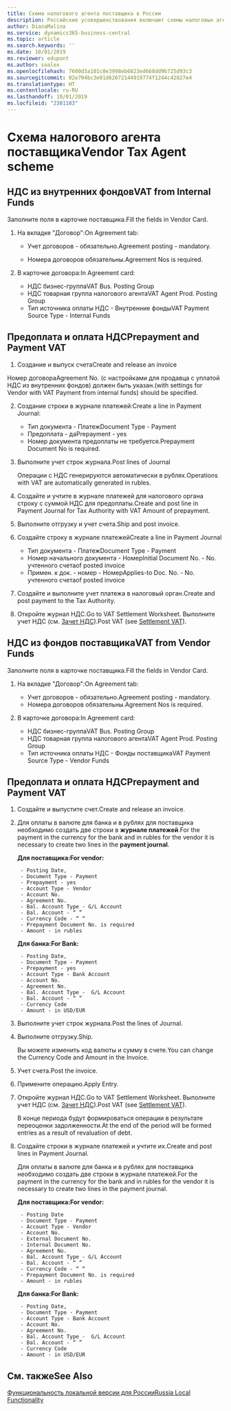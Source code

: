 ```yaml
---
title: Схема налогового агента поставщика в России
description: Российские усовершенствования включают схемы налоговых агентов поставщиков.
author: DianaMalina
ms.service: dynamics365-business-central
ms.topic: article
ms.search.keywords: ''
ms.date: 10/01/2019
ms.reviewer: edupont
ms.author: soalex
ms.openlocfilehash: 7600d3a101c0e3998eb6823ed668dd9b725d93c3
ms.sourcegitcommit: 02e704bc3e01d62072144919774f1244c42827e4
ms.translationtype: HT
ms.contentlocale: ru-RU
ms.lasthandoff: 10/01/2019
ms.locfileid: "2301183"
---
```

# <a name="vendor-tax-agent-scheme"></a><span data-ttu-id="5a2cd-103">Схема налогового агента поставщика</span><span class="sxs-lookup"><span data-stu-id="5a2cd-103">Vendor Tax Agent scheme</span></span>

## <a name="vat-from-internal-funds"></a><span data-ttu-id="5a2cd-104">НДС из внутренних фондов</span><span class="sxs-lookup"><span data-stu-id="5a2cd-104">VAT from Internal Funds</span></span>

<span data-ttu-id="5a2cd-105">Заполните поля в карточке поставщика.</span><span class="sxs-lookup"><span data-stu-id="5a2cd-105">Fill the fields in Vendor Card.</span></span>

1. <span data-ttu-id="5a2cd-106">На вкладке "Договор":</span><span class="sxs-lookup"><span data-stu-id="5a2cd-106">On Agreement tab:</span></span> 

    - <span data-ttu-id="5a2cd-107">Учет договоров - обязательно.</span><span class="sxs-lookup"><span data-stu-id="5a2cd-107">Agreement posting - mandatory.</span></span>

    - <span data-ttu-id="5a2cd-108">Номера договоров обязательны.</span><span class="sxs-lookup"><span data-stu-id="5a2cd-108">Agreement Nos is required.</span></span>

2. <span data-ttu-id="5a2cd-109">В карточке договора:</span><span class="sxs-lookup"><span data-stu-id="5a2cd-109">In Agreement card:</span></span>

    - <span data-ttu-id="5a2cd-110">НДС бизнес-группа</span><span class="sxs-lookup"><span data-stu-id="5a2cd-110">VAT Bus. Posting Group</span></span> 
    - <span data-ttu-id="5a2cd-111">НДС товарная группа налогового агента</span><span class="sxs-lookup"><span data-stu-id="5a2cd-111">VAT Agent Prod. Posting Group</span></span>
    - <span data-ttu-id="5a2cd-112">Тип источника оплаты НДС - Внутренние фонды</span><span class="sxs-lookup"><span data-stu-id="5a2cd-112">VAT Payment Source Type - Internal Funds</span></span>

## <a name="prepayment-and-payment-vat"></a><span data-ttu-id="5a2cd-113">Предоплата и оплата НДС</span><span class="sxs-lookup"><span data-stu-id="5a2cd-113">Prepayment and Payment VAT</span></span>

1. <span data-ttu-id="5a2cd-114">Создание и выпуск счета</span><span class="sxs-lookup"><span data-stu-id="5a2cd-114">Create and release an invoice</span></span>

<span data-ttu-id="5a2cd-115">Номер договора</span><span class="sxs-lookup"><span data-stu-id="5a2cd-115">Agreement No.</span></span> <span data-ttu-id="5a2cd-116">(с настройками для продавца с уплатой НДС из внутренних фондов) должен быть указан.</span><span class="sxs-lookup"><span data-stu-id="5a2cd-116">(with settings for Vendor with VAT Payment from internal funds) should be specified.</span></span>

2. <span data-ttu-id="5a2cd-117">Создание строки в журнале платежей:</span><span class="sxs-lookup"><span data-stu-id="5a2cd-117">Create a line in Payment Journal:</span></span>

    - <span data-ttu-id="5a2cd-118">Тип документа - Платеж</span><span class="sxs-lookup"><span data-stu-id="5a2cd-118">Document Type - Payment</span></span>
    - <span data-ttu-id="5a2cd-119">Предоплата - да</span><span class="sxs-lookup"><span data-stu-id="5a2cd-119">Prepayment - yes</span></span>
    - <span data-ttu-id="5a2cd-120">Номер документа предоплаты не требуется.</span><span class="sxs-lookup"><span data-stu-id="5a2cd-120">Prepayment Document No is required.</span></span>

3. <span data-ttu-id="5a2cd-121">Выполните учет строк журнала.</span><span class="sxs-lookup"><span data-stu-id="5a2cd-121">Post lines of Journal</span></span>

    <span data-ttu-id="5a2cd-122">Операции с НДС генерируются автоматически в рублях.</span><span class="sxs-lookup"><span data-stu-id="5a2cd-122">Operations with VAT are automatically generated in rubles.</span></span>

4. <span data-ttu-id="5a2cd-123">Создайте и учтите в журнале платежей для налогового органа строку с суммой НДС для предоплаты.</span><span class="sxs-lookup"><span data-stu-id="5a2cd-123">Create and post line in Payment Journal for Tax Authority with VAT Amount of prepayment.</span></span>

5. <span data-ttu-id="5a2cd-124">Выполните отгрузку и учет счета.</span><span class="sxs-lookup"><span data-stu-id="5a2cd-124">Ship and post invoice.</span></span>

6. <span data-ttu-id="5a2cd-125">Создайте строку в журнале платежей</span><span class="sxs-lookup"><span data-stu-id="5a2cd-125">Create a line in Payment Journal</span></span>

    - <span data-ttu-id="5a2cd-126">Тип документа - Платеж</span><span class="sxs-lookup"><span data-stu-id="5a2cd-126">Document Type - Payment</span></span>
    - <span data-ttu-id="5a2cd-127">Номер начального документа - Номер</span><span class="sxs-lookup"><span data-stu-id="5a2cd-127">Initial Document No. - No.</span></span> <span data-ttu-id="5a2cd-128">учтенного счета</span><span class="sxs-lookup"><span data-stu-id="5a2cd-128">of posted invoice</span></span>
    - <span data-ttu-id="5a2cd-129">Примен. к док. - номер - Номер</span><span class="sxs-lookup"><span data-stu-id="5a2cd-129">Applies-to Doc. No. - No.</span></span> <span data-ttu-id="5a2cd-130">учтенного счета</span><span class="sxs-lookup"><span data-stu-id="5a2cd-130">of posted invoice</span></span>

7. <span data-ttu-id="5a2cd-131">Создайте и выполните учет платежа в налоговый орган.</span><span class="sxs-lookup"><span data-stu-id="5a2cd-131">Create and post payment to the Tax Authority.</span></span>
8. <span data-ttu-id="5a2cd-132">Откройте журнал НДС.</span><span class="sxs-lookup"><span data-stu-id="5a2cd-132">Go to VAT Settlement Worksheet.</span></span> <span data-ttu-id="5a2cd-133">Выполните учет НДС (см. [Зачет НДС](Settlement-VAT.md)).</span><span class="sxs-lookup"><span data-stu-id="5a2cd-133">Post VAT (see [Settlement VAT](Settlement-VAT.md)).</span></span>

## <a name="vat-from-vendor-funds"></a><span data-ttu-id="5a2cd-134">НДС из фондов поставщика</span><span class="sxs-lookup"><span data-stu-id="5a2cd-134">VAT from Vendor Funds</span></span>

<span data-ttu-id="5a2cd-135">Заполните поля в карточке поставщика.</span><span class="sxs-lookup"><span data-stu-id="5a2cd-135">Fill the fields in Vendor Card.</span></span>

1. <span data-ttu-id="5a2cd-136">На вкладке "Договор":</span><span class="sxs-lookup"><span data-stu-id="5a2cd-136">On Agreement tab:</span></span> 

    - <span data-ttu-id="5a2cd-137">Учет договоров - обязательно.</span><span class="sxs-lookup"><span data-stu-id="5a2cd-137">Agreement posting - mandatory.</span></span>
    - <span data-ttu-id="5a2cd-138">Номера договоров обязательны.</span><span class="sxs-lookup"><span data-stu-id="5a2cd-138">Agreement Nos is required.</span></span>

2. <span data-ttu-id="5a2cd-139">В карточке договора:</span><span class="sxs-lookup"><span data-stu-id="5a2cd-139">In Agreement card:</span></span>

    - <span data-ttu-id="5a2cd-140">НДС бизнес-группа</span><span class="sxs-lookup"><span data-stu-id="5a2cd-140">VAT Bus. Posting Group</span></span> 
    - <span data-ttu-id="5a2cd-141">НДС товарная группа налогового агента</span><span class="sxs-lookup"><span data-stu-id="5a2cd-141">VAT Agent Prod. Posting Group</span></span>
    - <span data-ttu-id="5a2cd-142">Тип источника оплаты НДС - Фонды поставщика</span><span class="sxs-lookup"><span data-stu-id="5a2cd-142">VAT Payment Source Type - Vendor Funds</span></span>

## <a name="prepayment-and-payment-vat"></a><span data-ttu-id="5a2cd-143">Предоплата и оплата НДС</span><span class="sxs-lookup"><span data-stu-id="5a2cd-143">Prepayment and Payment VAT</span></span>

1. <span data-ttu-id="5a2cd-144">Создайте и выпустите счет.</span><span class="sxs-lookup"><span data-stu-id="5a2cd-144">Create and release an invoice.</span></span>

2. <span data-ttu-id="5a2cd-145">Для оплаты в валюте для банка и в рублях для поставщика необходимо создать две строки в **журнале платежей**.</span><span class="sxs-lookup"><span data-stu-id="5a2cd-145">For the payment in the currency for the bank and in rubles for the vendor it is necessary to create two lines in the **payment journal**.</span></span>

    <span data-ttu-id="5a2cd-146">**Для поставщика:**</span><span class="sxs-lookup"><span data-stu-id="5a2cd-146">**For vendor:**</span></span>

        - Posting Date,
        - Document Type - Payment
        - Prepayment - yes
        - Account Type - Vendor
        - Account No.
        - Agreement No.
        - Bal. Account Type - G/L Account
        - Bal. Account - “ ”
        - Currency Code - “ “
        - Prepayment Document No. is required
        - Amount - in rubles

    <span data-ttu-id="5a2cd-147">**Для банка:**</span><span class="sxs-lookup"><span data-stu-id="5a2cd-147">**For Bank:**</span></span>

        - Posting Date,
        - Document Type - Payment
        - Prepayment - yes
        - Account Type - Bank Account
        - Account No.
        - Agreement No.
        - Bal. Account Type -  G/L Account
        - Bal. Account - “ ”
        - Currency Code 
        - Amount - in USD/EUR

3. <span data-ttu-id="5a2cd-148">Выполните учет строк журнала.</span><span class="sxs-lookup"><span data-stu-id="5a2cd-148">Post the lines of Journal.</span></span>
4. <span data-ttu-id="5a2cd-149">Выполните отгрузку.</span><span class="sxs-lookup"><span data-stu-id="5a2cd-149">Ship.</span></span>

    <span data-ttu-id="5a2cd-150">Вы можете изменить код валюты и сумму в счете.</span><span class="sxs-lookup"><span data-stu-id="5a2cd-150">You can change the Currency Code and Amount in the Invoice.</span></span>

5. <span data-ttu-id="5a2cd-151">Учет счета.</span><span class="sxs-lookup"><span data-stu-id="5a2cd-151">Post the invoice.</span></span>

6. <span data-ttu-id="5a2cd-152">Примените операцию.</span><span class="sxs-lookup"><span data-stu-id="5a2cd-152">Apply Entry.</span></span>

7. <span data-ttu-id="5a2cd-153">Откройте журнал НДС.</span><span class="sxs-lookup"><span data-stu-id="5a2cd-153">Go to VAT Settlement Worksheet.</span></span> <span data-ttu-id="5a2cd-154">Выполните учет НДС (см. [Зачет НДС](Settlement-VAT.md)).</span><span class="sxs-lookup"><span data-stu-id="5a2cd-154">Post VAT (see [Settlement VAT](Settlement-VAT.md)).</span></span>

    <span data-ttu-id="5a2cd-155">В конце периода будут формироваться операции в результате переоценки задолженности.</span><span class="sxs-lookup"><span data-stu-id="5a2cd-155">At the end of the period will be formed entries as a result of revaluation of debt.</span></span>

8. <span data-ttu-id="5a2cd-156">Создайте строки в журнале платежей и учтите их.</span><span class="sxs-lookup"><span data-stu-id="5a2cd-156">Create and post lines in Payment Journal.</span></span>

    <span data-ttu-id="5a2cd-157">Для оплаты в валюте для банка и в рублях для поставщика необходимо создать две строки в журнале платежей.</span><span class="sxs-lookup"><span data-stu-id="5a2cd-157">For the payment in the currency for the bank and in rubles for the vendor it is necessary to create two lines in the payment journal.</span></span>

    <span data-ttu-id="5a2cd-158">**Для поставщика:**</span><span class="sxs-lookup"><span data-stu-id="5a2cd-158">**For vendor:**</span></span>

        - Posting Date
        - Document Type - Payment
        - Account Type - Vendor
        - Account No.
        - External Document No.
        - Internal Document No.
        - Agreement No.
        - Bal. Account Type - G/L Account
        - Bal. Account - “ ”
        - Currency Code - “ “
        - Prepayment Document No. is required
        - Amount - in rubles

    <span data-ttu-id="5a2cd-159">**Для банка:**</span><span class="sxs-lookup"><span data-stu-id="5a2cd-159">**For Bank:**</span></span>

        - Posting Date,
        - Document Type - Payment
        - Account Type - Bank Account
        - Account No.
        - Agreement No.
        - Bal. Account Type -  G/L Account
        - Bal. Account - “ ”
        - Currency Code 
        - Amount - in USD/EUR

## <a name="see-also"></a><span data-ttu-id="5a2cd-160">См. также</span><span class="sxs-lookup"><span data-stu-id="5a2cd-160">See Also</span></span>

[<span data-ttu-id="5a2cd-161">Функциональность локальной версии для России</span><span class="sxs-lookup"><span data-stu-id="5a2cd-161">Russia Local Functionality</span></span>](russia-local-functionality.md)  
